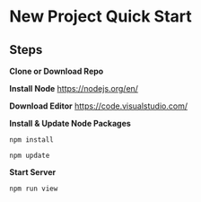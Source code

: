 # New Project Quick Start

**Steps**
---------

**Clone or Download Repo**

 **Install Node**
	https://nodejs.org/en/

**Download Editor**
	https://code.visualstudio.com/

 **Install & Update Node Packages** 

    
    npm install
    
    npm update


**Start Server**

    npm run view
